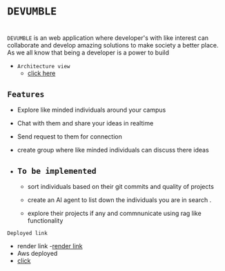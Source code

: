 # `DEVUMBLE`
#
`DEVUMBLE` is an web application where developer's with like interest can collaborate and develop amazing solutions to make society a better place. As we all know that being a developer is a power to build

- `Architecture view`
  - [click here](https://excalidraw.com/#json=elWWjyLEBfdwujv6aUqQ3,ODMx4OKqf1U-la3Mv8460A)

##
`Features`
 - 
 - Explore like minded individuals around your campus
 
 - Chat with them and share your ideas in realtime

 - Send request to them for connection

 - create group where like minded individuals can discuss there ideas 

 - `To be implemented `
   -
   - sort individuals based on their git commits and quality of projects
    - create an AI agent to list down the individuals you are in search .

   - explore their projects if any and commnunicate using rag like functionality


`Deployed link`
  - render link 
 -[render link](https://devumble-server.onrender.com/)
 - Aws deployed
 -  [click]()

